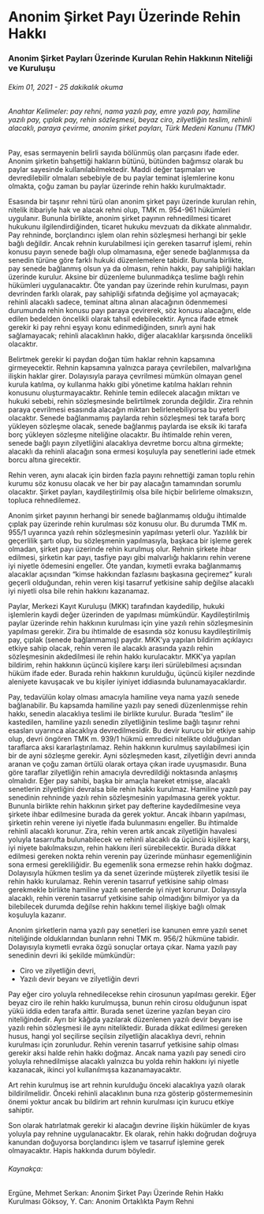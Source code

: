 <BlogMetaDecorator folder="generic" image="generic.jpg" imageAlt="image alt" description="Anonim Şirket Payları Üzerinde Kurulan Rehin Hakkının Niteliği ve Kuruluşu" title="UnverLegal - Anonim Şirket Payı Üzerinde Rehin Hakkı" />

# Anonim Şirket Payı Üzerinde Rehin Hakkı

### Anonim Şirket Payları Üzerinde Kurulan Rehin Hakkının Niteliği ve Kuruluşu

###### Ekim 01, 2021 - 25 dakikalık okuma

###### Anahtar Kelimeler: pay rehni, nama yazılı pay, emre yazılı pay, hamiline yazılı pay, çıplak pay, rehin sözleşmesi, beyaz ciro, zilyetliğin teslim, rehinli alacaklı, paraya çevirme, anonim şirket payları, Türk Medeni Kanunu (TMK)

Pay, esas sermayenin belirli sayıda bölünmüş olan parçasını ifade eder. Anonim şirketin bahşettiği hakların bütünü, bütünden bağımsız olarak bu paylar sayesinde kullanılabilmektedir. Maddi değer taşımaları ve devredilebilir olmaları sebebiyle de bu paylar teminat işlemlerine konu olmakta, çoğu zaman bu paylar üzerinde rehin hakkı kurulmaktadır.

Esasında bir taşınır rehni türü olan anonim şirket payı üzerinde kurulan rehin, nitelik itibariyle hak ve alacak rehni olup, TMK m. 954-961 hükümleri uygulanır. Bununla birlikte, anonim şirket payının rehnedilmesi ticaret hukukunu ilgilendirdiğinden, ticaret hukuku mevzuatı da dikkate alınmalıdır. Pay rehninde, borçlandırıcı işlem olan rehin sözleşmesi herhangi bir şekle bağlı değildir. Ancak rehnin kurulabilmesi için gereken tasarruf işlemi, rehin konusu payın senede bağlı olup olmamasına, eğer senede bağlanmışsa da senedin türüne göre farklı hukuki düzenlemelere tabidir. Bununla birlikte, pay senede bağlanmış olsun ya da olmasın, rehin hakkı, pay sahipliği hakları üzerinde kurulur. Aksine bir düzenleme bulunmadıkça teslime bağlı rehin hükümleri uygulanacaktır. Öte yandan pay üzerinde rehin kurulması, payın devrinden farklı olarak, pay sahipliği sıfatında değişime yol açmayacak; rehinli alacaklı sadece, teminat altına alınan alacağının ödenmemesi durumunda rehin konusu payı paraya çevirerek, söz konusu alacağını, elde edilen bedelden öncelikli olarak tahsil edebilecektir. Ayrıca ifade etmek gerekir ki pay rehni eşyayı konu edinmediğinden, sınırlı ayni hak sağlamayacak; rehinli alacaklının hakkı, diğer alacaklılar karşısında öncelikli olacaktır. 

Belirtmek gerekir ki paydan doğan tüm haklar rehnin kapsamına girmeyecektir. Rehnin kapsamına yalnızca paraya çevrilebilen, malvarlığına ilişkin haklar girer. Dolayısıyla paraya çevrilmesi mümkün olmayan genel kurula katılma, oy kullanma hakkı gibi yönetime katılma hakları rehnin konusunu oluşturmayacaktır.
Rehinle temin edilecek alacağın miktarı ve hukuki sebebi, rehin sözleşmesinde belirtilmek zorunda değildir. Zira rehnin paraya çevrilmesi esasında alacağın miktarı belirlenebiliyorsa bu yeterli olacaktır. Senede bağlanmamış paylarda rehin sözleşmesi tek tarafa borç yükleyen sözleşme olacak, senede bağlanmış paylarda ise eksik iki tarafa borç yükleyen sözleşme niteliğine olacaktır. Bu ihtimalde rehin veren, senede bağlı payın zilyetliğini alacaklıya devretme borcu altına girmekte; alacaklı da rehinli alacağın sona ermesi koşuluyla pay senetlerini iade etmek borcu altına girecektir.  

Rehin veren, aynı alacak için birden fazla payını rehnettiği zaman toplu rehin kurumu söz konusu olacak ve her bir pay alacağın tamamından sorumlu olacaktır. Şirket payları, kaydileştirilmiş olsa bile hiçbir belirleme olmaksızın, topluca rehnedilemez. 

Anonim şirket payının herhangi bir senede bağlanmamış olduğu ihtimalde çıplak pay üzerinde rehin kurulması söz konusu olur. Bu durumda TMK m. 955/1 uyarınca yazılı rehin sözleşmesinin yapılması yeterli olur. Yazılılık bir geçerlilik şartı olup, bu sözleşmenin yapılmasıyla, başkaca bir işleme gerek olmadan, şirket payı üzerinde rehin kurulmuş olur. Rehnin şirkete ihbar edilmesi, şirketin kar payı, tasfiye payı gibi malvarlığı haklarını rehin verene iyi niyetle ödemesini engeller. Öte yandan, kıymetli evraka bağlanmamış alacaklar açısından “kimse hakkından fazlasını başkasına geçiremez” kuralı geçerli olduğundan, rehin veren kişi tasarruf yetkisine sahip değilse alacaklı iyi niyetli olsa bile rehin hakkını kazanamaz.

Paylar, Merkezi Kayıt Kuruluşu (MKK) tarafından kaydedilip, hukuki işlemlerin kaydi değer üzerinden de yapılması mümkündür. Kaydileştirilmiş paylar üzerinde rehin hakkının kurulması için yine yazılı rehin sözleşmesinin yapılması gerekir. Zira bu ihtimalde de esasında söz konusu kaydileştirilmiş pay, çıplak (senede bağlanmamış) paydır. MKK’ya yapılan bildirim açıklayıcı etkiye sahip olacak, rehin veren ile alacaklı arasında yazılı rehin sözleşmesinin akdedilmesi ile rehin hakkı kurulacaktır. MKK’ya yapılan bildirim, rehin hakkının üçüncü kişilere karşı ileri sürülebilmesi açısından hüküm ifade eder. Burada rehin hakkının kurulduğu, üçüncü kişiler nezdinde aleniyete kavuşacak ve bu kişiler iyiniyet iddiasında bulunamayacaklardır.  

Pay, tedavülün kolay olması amacıyla hamiline veya nama yazılı senede bağlanabilir. Bu kapsamda hamiline yazılı pay senedi düzenlenmişse rehin hakkı, senedin alacaklıya teslimi ile birlikte kurulur. Burada “teslim” ile kastedilen, hamiline yazılı senedin zilyetliğinin teslime bağlı taşınır rehni esasları uyarınca alacaklıya devredilmesidir. Bu devir kurucu bir etkiye sahip olup, devri öngören TMK m. 939/1 hükmü emredici nitelikte olduğundan taraflarca aksi kararlaştırılamaz. Rehin hakkının kurulmuş sayılabilmesi için bir de ayni sözleşme gerekir. Ayni sözleşmeden kasıt, zilyetliğin devri anında aranan ve çoğu zaman örtülü olarak ortaya çıkan irade uyuşmasıdır. Buna göre taraflar zilyetliğin rehin amacıyla devredildiği noktasında anlaşmış olmalıdır. Eğer pay sahibi, başka bir amaçla hareket etmişse, alacaklı senetlerin zilyetliğini devralsa bile rehin hakkı kurulmaz. Hamiline yazılı pay senedinin rehninde yazılı rehin sözleşmesinin yapılmasına gerek yoktur. Bununla birlikte rehin hakkının şirket pay defterine kaydedilmesine veya şirkete ihbar edilmesine burada da gerek yoktur. Ancak ihbarın yapılması, şirketin rehin verene iyi niyetle ifada bulunmasını engeller. Bu ihtimalde rehinli alacaklı korunur. Zira, rehin veren artık ancak zilyetliğin havalesi yoluyla tasarrufta bulunabilecek ve rehinli alacaklı da üçüncü kişilere karşı, iyi niyete bakılmaksızın, rehin hakkını ileri sürebilecektir. Burada dikkat edilmesi gereken nokta rehin verenin pay üzerinde münhasır egemenliğinin sona ermesi gerekliliğidir. Bu egemenlik sona ermezse rehin hakkı doğmaz. Dolayısıyla hükmen teslim ya da senet üzerinde müşterek zilyetlik tesisi ile rehin hakkı kurulamaz. Rehin verenin tasarruf yetkisine sahip olması gerekmekle birlikte hamiline yazılı senetlerde iyi niyet korunur. Dolayısıyla alacaklı, rehin verenin tasarruf yetkisine sahip olmadığını bilmiyor ya da bilebilecek durumda değilse rehin hakkını temel ilişkiye bağlı olmak koşuluyla kazanır.

Anonim şirketlerin nama yazılı pay senetleri ise kanunen emre yazılı senet niteliğinde olduklarından bunların rehni TMK m. 956/2 hükmüne tabidir. Dolayısıyla kıymetli evraka özgü sonuçlar ortaya çıkar. Nama yazılı pay senedinin devri iki şekilde mümkündür:

- Ciro ve zilyetliğin devri,
- Yazılı devir beyanı ve zilyetliğin devri

Pay eğer ciro yoluyla rehnedilecekse rehin cirosunun yapılması gerekir. Eğer beyaz ciro ile rehin hakkı kurulmuşsa, bunun rehin cirosu olduğunun ispat yükü iddia eden tarafa aittir. Burada senet üzerine yazılan beyan ciro niteliğindedir. Ayrı bir kâğıda yazılarak düzenlenen yazılı devir beyanı ise yazılı rehin sözleşmesi ile aynı niteliktedir. Burada dikkat edilmesi gereken husus, hangi yol seçilirse seçilsin zilyetliğin alacaklıya devri, rehnin kurulması için zorunludur. Rehin verenin tasarruf yetkisine sahip olması gerekir aksi halde rehin hakkı doğmaz. Ancak nama yazılı pay senedi ciro yoluyla rehnedilmişse alacaklı yalnızca bu yolda rehin hakkını iyi niyetle kazanacak, ikinci yol kullanılmışsa kazanamayacaktır.

Art rehin kurulmuş ise art rehnin kurulduğu önceki alacaklıya yazılı olarak bildirilmelidir. Önceki rehinli alacaklının buna rıza gösterip göstermemesinin önemi yoktur ancak bu bildirim art rehnin kurulması için kurucu etkiye sahiptir.  

Son olarak hatırlatmak gerekir ki alacağın devrine ilişkin hükümler de kıyas yoluyla pay rehnine uygulanacaktır. Ek olarak, rehin hakkı doğrudan doğruya kanundan doğuyorsa borçlandırıcı işlem ve tasarruf işlemine gerek olmayacaktır. Hapis hakkında durum böyledir. 

###### Kaynakça: 
Ergüne, Mehmet Serkan: Anonim Şirket Payı Üzerinde Rehin Hakkı Kurulması 
Göksoy, Y. Can: Anonim Ortaklıkta Paym Rehni

